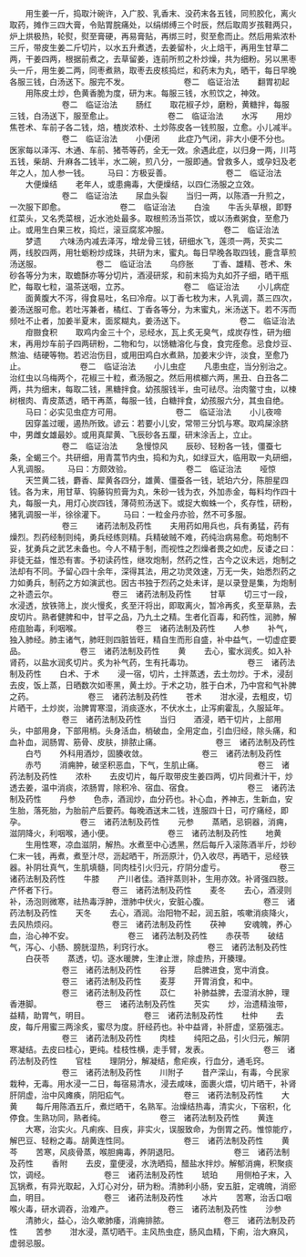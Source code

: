 <!-- { "loadSidebar": true } -->
　　用生姜一斤，捣取汁碗许，入广胶、乳香末、没药末各五钱，同煎胶化，离火取药，摊作三四大膏，令贴胃脘痛处，以绢绑缚三个时辰，然后取周岁孩鞋两只，炉上烘极热，轮熨，熨至膏硬，再易膏贴，再绑三时，熨至愈而止。然后用紫浓朴三斤，带皮生姜二斤切片，以水五升煮透，去姜留朴，火上焙干，再用生甘草二两，干姜四两，根据前煮之，去草留姜，连前所煎之朴炒燥，共为细粉。另以黑枣头一斤，用生姜二两，同枣煮熟，取枣去皮核捣烂，和药末为丸，晒干，每日早晚各服三钱，白汤送下。服完不发。
　　
　　
　　卷二　临证治法
　　翻胃初起
　　用陈皮土炒，色黄香脆为度，研为末。每服三钱，水煎饮之，神效。
　　
　　
　　卷二　临证治法
　　肠红
　　取花椒子炒，磨粉，黄糖拌，每服三钱，白汤送下，服至愈止。
　　
　　
　　卷二　临证治法
　　水泻
　　用炒焦苍术、车前子各二钱，焙，楂炭浓朴、土炒陈皮各一钱煎服，立愈。小儿减半。
　　
　　
　　卷二　临证治法
　　小便闭
　　此症乃气闭，非大小便不分也。医家每以泽泻、木通、车前、猪苓等药，全无一效。余遇此症，以归身一两，川芎五钱，柴胡、升麻各二钱半，水二碗，煎八分，一服即通。曾救多人，或孕妇及老年之人，加人参一钱。
　　马曰：方极妥善。
　　
　　
　　卷二　临证治法
　　大便燥结
　　老年人，或患痈毒，大便燥结，以四仁汤服之立效。
　　
　　
　　卷二　临证治法
　　尿血头裂
　　当归一两，以陈酒一升煎之，一次服下即愈。
　　
　　
　　卷二　临证治法
　　白浊
　　牛舌头草根，即野红菜头，又名秃菜根，近水池处最多。取根煎汤当茶饮，或以汤煮粥食，至愈乃止。或用生白果三枚，捣烂，滚豆腐浆冲服。
　　
　　
　　卷二　临证治法
　　梦遗
　　六味汤内减去泽泻，增龙骨三钱，研细水飞，莲须一两，芡实二两，线胶四两，用牡蛎粉炒成珠，共研为末，蜜丸。每日早晚各取四钱，鹿含草煎汤送服。
　　
　　
　　卷二　临证治法
　　乌痧胀
　　丁香、雄精、苍术、朱砂各等分为末，取蟾酥亦等分切片，酒浸研浆，和前末捣为丸如芥子细，晒干瓶贮，每取七粒，温茶送咽，立苏。
　　
　　
　　卷二　临证治法
　　小儿病症
　　面黄腹大不泻，得食易吐，名曰冷疳。以丁香七枚为末，人乳调，蒸三四次，姜汤送服可愈。若吐泻兼者，橘红、丁香各等分，为末蜜丸，米汤送下。若不泻而频吐不止者，加姜半夏末，面浆糊丸，姜汤送下。
　　
　　
　　卷二　临证治法
　　疳臌食积
　　取鸡内金三十个，忌经水，瓦上炙无臭气，成炭存性，研为细末，再用炒车前子四两研粉，二物和匀，以饧糖溶化与食，食完痊愈。忌食炒豆、熬油、结硬等物。若迟治伤目，或用田鸡白水煮熟，加姜末少许，淡食，至愈乃止。
　　
　　
　　卷二　临证治法
　　小儿虫症
　　凡患虫症，当分别治之。治红虫以乌梅两个，花椒三十粒，煮汤服之。然后用槟榔六两，黑丑、白丑各二两，共为细末，每取二钱，黑糖拌食。幼孩服钱半，虫可祛尽。治肉鳖寸虫，以楝树根肉、青皮蒸透，晒干再蒸，每服一钱，白糖拌食，幼孩服六分，其虫自绝。
　　马曰：必实见虫症方可用。
　　
　　
　　卷二　临证治法
　　小儿夜啼
　　因穿盖过暖，遏热所致。谚云：若要小儿安，常带三分饥与寒。取鸡屎涂脐中，男雌女雄最妙。或用真犀黄、飞辰砂各五厘，研末涂舌上，立止。
　　
　　
　　卷二　临证治法
　　急慢惊风
　　辰砂、轻粉各一钱，僵蚕七条，全蝎三个。共研细，用青蒿节内虫，捣和为丸，如绿豆大，临用取一丸研细，人乳调服。
　　马曰：方颇效验。
　　
　　
　　卷二　临证治法
　　哑惊
　　天竺黄二钱，麝香、犀黄各四分，雄黄、僵蚕各一钱，琥珀六分，陈胆星四钱。各为末，用甘草、钩藤钩煎膏为丸，朱砂一钱为衣，外加赤金，每料均作四十丸，每服一丸，用灯心炭四钱，薄荷煎汤送下。或捉大蜘蛛一个，炙存性，研粉，猪乳调服一半，徐徐灌下。
　　马曰：一粒金丹亦验，然不可多服。
　　
　　
　　卷三
　　诸药法制及药性
　　夫用药如用兵也，兵有勇猛，药有燥烈。烈药经制则纯，勇兵经练则精。兵精破贼不难，药纯治病易愈。苟炮制不妥，犹勇兵之武艺未备也。今人不精于制，而视性之烈燥者畏之如虎，反诿之曰：非徒无益，惟恐有害。予初读药性，继攻炮制，然药之性，古今之议未远，炮制之法却有不同。予留心四十余年，深得其法，用之功灵效速，万无一失，始悉烈药之力如勇兵，制药之方如演武也。因古书独于烈药之处未详，是以录登是集，为炮制之补遗云尔。
　　
　　
　　卷三　诸药法制及药性
　　甘草
　　切三寸一段，水浸透，放铁筛上，炭火慢炙，炙至汗将出，即取离火，暂冷再炙，炙至草熟，去皮切片。熟者健脾和中，甘平之品，乃九土之精。生者化百毒，和药性，润肺，解疮疽胎毒，利咽喉。
　　
　　
　　卷三　诸药法制及药性
　　人参
　　补气，独入肺经。肺主诸气，肺旺则四脏皆旺，精自生而形自盛，补中益气，一切虚症要品。
　　
　　
　　卷三　诸药法制及药性
　　黄
　　去心，蜜水润炙。如入补肾药，以盐水润炙切片。炙为补气药，生有托毒功。
　　
　　
　　卷三　诸药法制及药性
　　白术、于术
　　浸一宿，切片，土拌蒸透，去土勿炒。于术，浸刮去皮，饭上蒸，日晒数次如枣黑，黄土炒。于术之功，胜于白术，乃中宫和气补脾之药。
　　
　　
　　卷三　诸药法制及药性
　　苍术
　　泔水浸，去粗皮，切片晒干，土炒炭，治脾胃寒湿，消痰逐水，不伏水土，止泻痢霍乱，久服延年。
　　
　　
　　卷三　诸药法制及药性
　　当归
　　酒浸，晒干切片，上部用头，中部用身，下部用梢。头身活血，梢破血，全用定血，引血归经，除头痛，和血补血，润肠胃、筋骨、皮肤，排脓止痛。
　　
　　
　　卷三　诸药法制及药性
　　白芍
　　外科用酒炒，固腠收敛。
　　
　　
　　卷三　诸药法制及药性
　　赤芍
　　消痈肿，破坚积恶血，下气，生肌止痛。
　　
　　
　　卷三　诸药法制及药性
　　浓朴
　　去皮切片，每斤取带皮生姜四两，切片同煮汁干，炒透去姜，温中消痰，浓肠胃，除积冷、宿血、宿食。
　　
　　
　　卷三　诸药法制及药性
　　丹参
　　色赤，酒润炒，血分药也。补心血，养神志，生新血，安生胎，落死胎，为胎前产后要药。每晚酒送末二钱，连服四十日，可疗痛经，即孕。
　　
　　
　　卷三　诸药法制及药性
　　元参
　　蒸晒，忌铜器，消痈，滋阴降火，利咽喉，通小便。
　　
　　
　　卷三　诸药法制及药性
　　地黄
　　生用性寒，凉血滋阴，解热。水煮至中心透黑，然后每斤入滚陈酒半斤，炒砂仁末一钱，再煮，煮至汁尽，沥起晒干，所沥原汁，仍入收尽，再晒干，忌经铁器。补阴壮真气，生肌填髓，同肉桂引火归元，疗阴分虚亏。
　　
　　
　　卷三　诸药法制及药性
　　牛膝
　　产川者佳。酒拌蒸则补，生用亦效。补肾强四肢。产怀者下行。
　　
　　
　　卷三　诸药法制及药性
　　麦冬
　　去心，酒浸则补，汤泡则微寒，祛热毒浮肿，泄肺中伏火，安脏心腹。
　　
　　
　　卷三　诸药法制及药性
　　天冬
　　去心，酒润。治阳物不起，润五脏，咳嗽消痰降火，去风热烦闷。
　　
　　
　　卷三　诸药法制及药性
　　茯神
　　安魂魄，养心血，治心神不安。
　　
　　
　　卷三　诸药法制及药性
　　赤茯苓
　　破结气，泻心、小肠、膀胱湿热，利窍行水。
　　
　　
　　卷三　诸药法制及药性
　　白茯苓
　　蒸透，切。逐水暖脾，生津止泄，除虚热，开腠理。
　　
　　
　　卷三　诸药法制及药性
　　谷芽
　　启脾进食，宽中消食。
　　
　　
　　卷三　诸药法制及药性
　　麦芽
　　开胃消食，和中。
　　
　　
　　卷三　诸药法制及药性
　　苡仁
　　补肺益脾，去湿消水肿，理香港脚。
　　
　　
　　卷三　诸药法制及药性
　　芡实
　　炒，治遗精浊带，益精，助胃气，明目。
　　
　　
　　卷三　诸药法制及药性
　　杜仲
　　去皮，每斤用蜜三两涂炙，蜜尽为度。肝经药也。补中益肾，补肝虚，坚筋强志。
　　
　　
　　卷三　诸药法制及药性
　　肉桂
　　纯阳之品，引火归元，解阴寒凝结。去皮曰桂心，更纯。桂枝性横，走手臂，发表。
　　
　　
　　卷三　诸药法制及药性
　　官桂
　　理阴分，解凝结，愈疟疾，行血分，通毛窍。
　　
　　
　　卷三　诸药法制及药性
　　川附子
　　昔产深山，有毒，今民家栽种，无毒。用水浸一二日，每宿易清水，浸去咸味，面裹火煨，切片晒干，补肾肝阴虚，治中风瘫痪，阴阳疝气。
　　
　　
　　卷三　诸药法制及药性
　　大黄
　　每斤用陈酒五斤，煮烂晒干，名熟军。治燥结热毒，清实火，下宿积，化停食。生熟功同，熟者纯。
　　
　　
　　卷三　诸药法制及药性
　　黄连
　　大寒，治实火。凡痢疾、目疾，非实火，误服致命，为倒胃之药。惟惊能疗，解巴豆、轻粉之毒。胡黄连性同。
　　
　　
　　卷三　诸药法制及药性
　　黄芩
　　苦寒，风痰骨蒸，喉胆痈毒，养阴退阳。
　　
　　
　　卷三　诸药法制及药性
　　香附
　　去皮，童便浸，水洗晒捣，醋盐水拌炒。解郁消痈，积聚痰饮，调经。
　　
　　
　　卷三　诸药法制及药性
　　琥珀
　　用侧柏子末，入瓦锅煮，有异光取起，入灯心对分，研为粉。清肺利小肠，安五脏，定魂魄，消瘀血，明目。
　　
　　
　　卷三　诸药法制及药性
　　冰片
　　苦寒，治舌口咽喉火毒，研水调吞，治难产。
　　
　　
　　卷三　诸药法制及药性
　　沙参
　　清肺火，益心，治久嗽肺痿，消痈排脓。
　　
　　
　　卷三　诸药法制及药性
　　苦参
　　泔水浸，蒸切晒干。主风热虫症，肠风血精，下痢，治大麻风，虚弱忌服。
　　
　　
